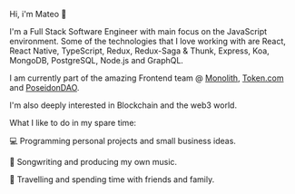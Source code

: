 Hi, i'm Mateo 👋

I'm a Full Stack Software Engineer with main focus on the JavaScript environment. Some of the technologies that I love working with are React, React Native, TypeScript, Redux, Redux-Saga & Thunk, Express, Koa, MongoDB, PostgreSQL, Node.js and GraphQL.

I am currently part of the amazing Frontend team @ [Monolith](https://monolith.xyz/), [Token.com](https://token.com) and [PoseidonDAO](https://github.com/Poseidon-DAO).

I'm also deeply interested in Blockchain and the web3 world.

What I like to do in my spare time:

💻  Programming personal projects and small business ideas.

🎹  Songwriting and producing my own music.

🌱  Travelling and spending time with friends and family.
